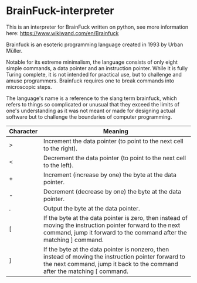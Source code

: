 # BrainFuck-interpreter
This is an interpreter for BrainFuck written on python, see more information here: https://www.wikiwand.com/en/Brainfuck


Brainfuck is an esoteric programming language created in 1993 by Urban Müller.

Notable for its extreme minimalism, the language consists of only eight simple commands, a data pointer and an instruction pointer. While it is fully Turing complete, it is not intended for practical use, but to challenge and amuse programmers. Brainfuck requires one to break commands into microscopic steps.

The language's name is a reference to the slang term brainfuck, which refers to things so complicated or unusual that they exceed the limits of one's understanding as it was not meant or made for designing actual software but to challenge the boundaries of computer programming.


| Character  | Meaning |
| ------------- | ------------- |
| >  | Increment the data pointer (to point to the next cell to the right).  |
| <  | Decrement the data pointer (to point to the next cell to the left).  |
| +  | Increment (increase by one) the byte at the data pointer. |
| -  | Decrement (decrease by one) the byte at the data pointer.  |
| .  | 	Output the byte at the data pointer.  |
| [  | 	If the byte at the data pointer is zero, then instead of moving the instruction pointer forward to the next command, jump it forward to the command after the matching ] command.  |
| ]  |	If the byte at the data pointer is nonzero, then instead of moving the instruction pointer forward to the next command, jump it back to the command after the matching [ command. |
